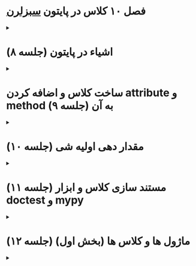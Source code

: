 # فصل ۱۰ کلاس در پایتون [سبزلرن](https://sabzlearn.ir/course/python/)



<!-- <details>

<summary><h1></h1></summary>

</details> -->



<details>
<summary><h1>اشیاء در پایتون (جلسه ۸)</h1></summary>

![Alt text](image.png)

</details>




<details>

<summary><h1>ساخت کلاس و اضافه کردن attribute و method به آن (جلسه ۹)</h1></summary>


```python
class PascalCase:
    pass

def snake_case():
    pass
```
قوانین pep8 که بهتر است در نامگذاری کلاس و توابع استفاده کنیم
<br/><br/><br/>

![Alt text](image-1.png)

```python
class Point:
    pass

p1 = Point()

#  اضافه کردن صفت  (attribute)
p1.x = 3
p1.y = 5

print(p1.x)
print(p1.y)
```
اضافه کردن صفت  (attribute)
<br/><br/><br>

```python
class Point:
    #  اضافه کردن رفتار (method)
    def restart(self):
        self.x = 0
        self.y = 0

p1 = Point()

#  اضافه کردن صفت  (attribute)
p1.x = 3
p1.y = 5

print("x : ",p1.x)
print("y : ",p1.y)

p1.restart()
# or
# Point.restart(p1)

print("x : ",p1.x)
print("y : ",p1.y)
```
 اضافه کردن رفتار (method)
 <br><br><br>

![Alt text](image-2.png)

نوشتن متود حذف به گونه دیگر
<br><br>

![Alt text](image-3.png)
![Alt text](image-4.png)

کلاس برای پیدا کردن فاصله دو نقطه

</details>



<details>

<summary><h1>مقدار دهی اولیه شی (جلسه ۱۰)</h1></summary>



```python
# __new__ --> Create object (ساخت شی)
# __init__ -->initialize object (مقداردهی شی)

class Point:
    # method
    # atribute --> defult / non defult

    #         نوع مقدار خروجی      نوع پارامتر ورودی
    def __init__ (self , x:float , y:float ) -> None:
        self.x = x
        self.y = y
        # atribute -> non defult |^|

p1 = Point(10,12)

print("x : ",p1.x)
print("y : ",p1.y)
```
مقدار دهی اولیه بدون مقدار پیشفرض (هنگام صدا زدن مجبوریم مقدار بدهیم)
<br><br>

```python
# __new__ --> Create object (ساخت شی)
# __init__ -->initialize object (مقداردهی شی)

class Point:
    # method
    # atribute --> defult / non defult
    
    #          نوع مقدار خروجی      نوع پارامتر ورودی
    def __init__ (self , x:float = 0 , y:float = 0 ) -> None:
        self.x = x
        self.y = y
        # atribute -> defult |^|

p1 = Point()

print("x : ",p1.x)
print("y : ",p1.y)
```
مقدار دهی اولیه یا مقدار پیشفرض بوسیله نوشتن atribute
<br><br>

```python
# __new__ --> Create object (ساخت شی)
# __init__ -->initialize object (مقداردهی شی)

class Point:
    # method
    # atribute --> defult / non defult
    
    #                   نوع مقدار خروجی      نوع پارامتر ورودی
    def __init__ (self , x:float = 0 , y:float = 0 ) -> None:
        self.move(x,y)
        # atribute -> method |^|

    def move(self, x:float ,y:float) -> None:
        self.x = x
        self.y = y

p1 = Point()

print("x : ",p1.x)
print("y : ",p1.y)
```
مقدار دهی اولیه یا مقدار پیشفرض بوسیله متد دیگر
<br><br>

![Alt text](image-5.png)

</details>


<details>

<summary><h1>(جلسه ۱۱) مستند سازی کلاس و ابزار doctest و mypy</h1></summary>

comming soon...

</details>


<details>

<summary><h1>
    ماژول ها و کلاس ها (بخش اول) (جلسه ۱۲)
</h1></summary>






</details>



<details>

<summary><h1></h1></summary>


</details>
